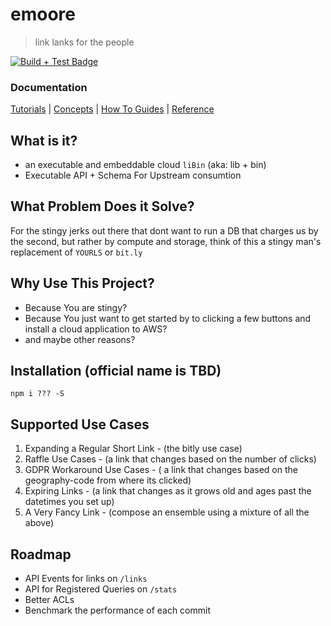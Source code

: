 # emoore
> link lanks for the people

[![Build + Test Badge][github-action-badge]][github-action-url]

### Documentation
[Tutorials](https://github.com/ericdmoore/emoore/wiki/Tutorials) | [Concepts](https://github.com/ericdmoore/emoore/wiki/Concepts) | [How To Guides](https://github.com/ericdmoore/emoore/wiki/Guides) | [Reference](https://github.com/ericdmoore/emoore/wiki/Documentation)


## What is it?

- an executable and embeddable cloud `liBin` (aka: lib + bin)
- Executable API + Schema For Upstream consumtion

## What Problem Does it Solve?

For the stingy jerks out there that dont want to run a DB that charges us by the second, but rather by compute and storage, think of this a stingy man's replacement of `YOURLS` or `bit.ly`

## Why Use This Project?

- Because You are stingy?
- Because You just want to get started by to clicking a few buttons and install a cloud application to AWS?
- and maybe other reasons?

## Installation (official name is TBD)

`npm i ??? -S`

## Supported Use Cases

1. Expanding a Regular Short Link - (the bitly use case)
2. Raffle Use Cases - (a link that changes based on the number of clicks)
3. GDPR Workaround Use Cases - ( a link that changes based on the geography-code from where its clicked)
4. Expiring Links - (a link that changes as it grows old and ages past the datetimes you set up)
5. A Very Fancy Link - (compose an ensemble using a mixture of all the above)

## Roadmap

- API Events for links on `/links`
- API for Registered Queries on `/stats`
- Better ACLs
- Benchmark the performance of each commit

<!-- Link References -->
[github-action-badge]:https://github.com/ericdmoore/emoore/actions/workflows/nodejs.yml/badge.svg
[github-action-url]:https://github.com/ericdmoore/emoore/actions/workflows/nodejs.yml

